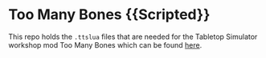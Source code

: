 # Too Many Bones {{Scripted}}

This repo holds the `.ttslua` files that are needed for the Tabletop Simulator workshop mod Too Many Bones which can be found [here](https://steamcommunity.com/sharedfiles/filedetails/?id=2050494331).
